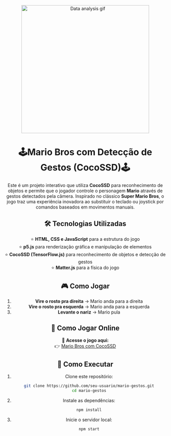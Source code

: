 <div align="center">
<p align="center">
  <img src="https://www.google.com/url?sa=i&url=https%3A%2F%2Fwww.gifcen.com%2Fmario-gif-43%2F&psig=AOvVaw36b5s854y3Cfq31_OSGywE&ust=1745099493340000&source=images&cd=vfe&opi=89978449&ved=0CBMQjRxqFwoTCMCXha7I4owDFQAAAAAdAAAAABAE" alt="Data analysis gif" width="400"/>
</p>
</div> 

<div align="center">


# 🕹️Mario Bros com Detecção de Gestos (CocoSSD)🕹️

Este é um projeto interativo que utiliza **CocoSSD** para reconhecimento de objetos e permite que o jogador controle o personagem **Mario** através de gestos detectados pela câmera. Inspirado no clássico **Super Mario Bros**, o jogo traz uma experiência inovadora ao substituir o teclado ou joystick por comandos baseados em movimentos manuais.

## 🛠️ Tecnologias Utilizadas
⭐ **HTML, CSS e JavaScript** para a estrutura do jogo  
⭐ **p5.js** para renderização gráfica e manipulação de elementos  
⭐ **CocoSSD (TensorFlow.js)** para reconhecimento de objetos e detecção de gestos  
⭐ **Matter.js** para a física do jogo  

## 🎮 Como Jogar
1. **Vire o rosto pra direita** → Mario anda para a direita  
2. **Vire o rosto pra esquerda** → Mario anda para a esquerda  
3. **Levante o nariz** → Mario pula  

## 👑 Como Jogar Online
🔗 **Acesse o jogo aqui:**  
👉 [Mario Bros com CocoSSD](https://morganasch.github.io/Mario-Bros-com-Cocossd/) 

## 🚀 Como Executar

1. Clone este repositório:  
   ```bash
   git clone https://github.com/seu-usuario/mario-gestos.git
   cd mario-gestos

2. Instale as dependências:
   ```bash
   npm install

3. Inicie o servidor local:
    ```bash
    npm start
